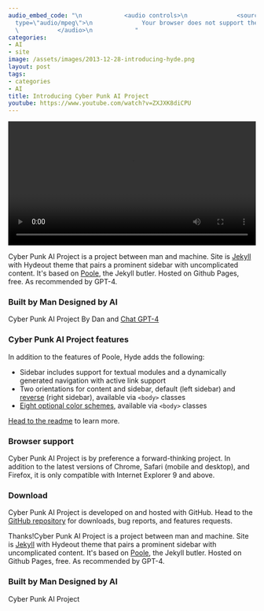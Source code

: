 ```yaml
---
audio_embed_code: "\n            <audio controls>\n              <source src=\"/assets/audio/2013-12-28-introducing-hyde.mp3\"
  type=\"audio/mpeg\">\n              Your browser does not support the audio element.\n
  \           </audio>\n            "
categories:
- AI
- site
image: /assets/images/2013-12-28-introducing-hyde.png
layout: post
tags:
- categories
- AI
title: Introducing Cyber Punk AI Project
youtube: https://www.youtube.com/watch?v=ZXJXK8diCPU
---
```


<video width="100%" height="auto" controls>
  <source src="/output_videos/2013-12-28-introducing-hyde.mp4" type="video/mp4">
  Your browser does not support the video tag.
</video>

Cyber Punk AI Project is a project between man and machine. Site is [Jekyll](http://jekyllrb.com) with Hydeout theme that pairs a prominent sidebar with uncomplicated content. It's based on [Poole](http://getpoole.com), the Jekyll butler. Hosted on Github Pages, free. As recommended by GPT-4.

### Built by Man Designed by AI

 Cyber Punk AI Project By Dan and [Chat GPT-4](https://chat.openai.com)

### Cyber Punk AI Project features

In addition to the features of Poole, Hyde adds the following:

* Sidebar includes support for textual modules and a dynamically generated navigation with active link support
* Two orientations for content and sidebar, default (left sidebar) and [reverse](https://github.com/rasteia/rasteia.github.io) (right sidebar), available via `<body>` classes
* [Eight optional color schemes](https://github.com/rasteia/rasteia.github.io), available via `<body>` classes

[Head to the readme](https://github.com/rasteia/rasteia.github.io) to learn more.

### Browser support

Cyber Punk AI Project is by preference a forward-thinking project. In addition to the latest versions of Chrome, Safari (mobile and desktop), and Firefox, it is only compatible with Internet Explorer 9 and above.

### Download

Cyber Punk AI Project is developed on and hosted with GitHub. Head to the <a href="https://github.com/rasteia/rasteia.github.io">GitHub repository</a> for downloads, bug reports, and features requests.

Thanks!Cyber Punk AI Project is a project between man and machine. Site is [Jekyll](http://jekyllrb.com) with Hydeout theme that pairs a prominent sidebar with uncomplicated content. It's based on [Poole](http://getpoole.com), the Jekyll butler. Hosted on Github Pages, free. As recommended by GPT-4.

### Built by Man Designed by AI

 Cyber Punk AI Project 